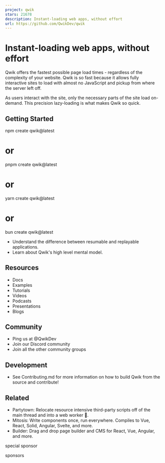 ```yaml
---
project: qwik
stars: 21678
description: Instant-loading web apps, without effort
url: https://github.com/QwikDev/qwik
---
```


  

  

  
  

Instant-loading web apps, without effort
========================================

Qwik offers the fastest possible page load times - regardless of the complexity of your website. Qwik is so fast because it allows fully interactive sites to load with almost no JavaScript and pickup from where the server left off.

As users interact with the site, only the necessary parts of the site load on-demand. This precision lazy-loading is what makes Qwik so quick.

Getting Started
---------------

npm create qwik@latest
# or
pnpm create qwik@latest
# or
yarn create qwik@latest
# or
bun create qwik@latest

-   Understand the difference between resumable and replayable applications.
-   Learn about Qwik's high level mental model.

Resources
---------

-   Docs
-   Examples
-   Tutorials
-   Videos
-   Podcasts
-   Presentations
-   Blogs

Community
---------

-   Ping us at @QwikDev
-   Join our Discord community
-   Join all the other community groups

Development
-----------

-   See Contributing.md for more information on how to build Qwik from the source and contribute!

Related
-------

-   Partytown: Relocate resource intensive third-party scripts off of the main thread and into a web worker 🎉.
-   Mitosis: Write components once, run everywhere. Compiles to Vue, React, Solid, Angular, Svelte, and more.
-   Builder: Drag and drop page builder and CMS for React, Vue, Angular, and more.

  
  

special sponsor

sponsors
